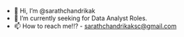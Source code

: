 - 👋 Hi, I’m @sarathchandrikak
- 🌱 I’m currently seeking for Data Analyst Roles.
- 📫 How to reach me!!? - sarathchandrikaksc@gmail.com

<!---
sarathchandrikak/sarathchandrikak is a ✨ special ✨ repository because its `README.md` (this file) appears on your GitHub profile.
You can click the Preview link to take a look at your changes.
--->
